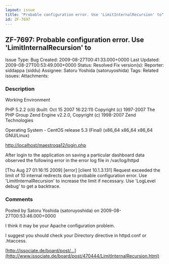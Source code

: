 ```yaml
---
layout: issue
title: "Probable configuration error. Use 'LimitInternalRecursion' to"
id: ZF-7697
---
```


ZF-7697: Probable configuration error. Use 'LimitInternalRecursion' to
----------------------------------------------------------------------

 Issue Type: Bug Created: 2009-08-27T00:41:33.000+0000 Last Updated: 2009-08-27T00:53:49.000+0000 Status: Resolved Fix version(s): 
 Reporter:  siddappa (siddu)  Assignee:  Satoru Yoshida (satoruyoshida)  Tags: 
 Related issues: 
 Attachments: 
### Description

Working Environment

PHP 5.2.2 (cli) (built: Oct 15 2007 16:22:11) Copyright (c) 1997-2007 The PHP Group Zend Engine v2.2.0, Copyright (c) 1998-2007 Zend Technologies

Operating System - CentOS release 5.3 (Final) (x86\_64 x86\_64 x86\_64 GNU/Linux)

<http://localhost/maestroqa12/login.php>

After login to the application on saving a particular dashboard data observed the following error in the error log file in /var/log/httpd

[Thu Aug 27 01:16:15 2009] [error] [client 10.1.3.131] Request exceeded the limit of 10 internal redirects due to probable configuration error. Use 'LimitInternalRecursion' to increase the limit if necessary. Use 'LogLevel debug' to get a backtrace.

 

 

### Comments

Posted by Satoru Yoshida (satoruyoshida) on 2009-08-27T00:53:46.000+0000

I think it may be your Apache configuration problem.

I suggest you should check your Directory directive in httpd.conf or .htaccess.

[http://issociate.de/board/post/…](http://www.issociate.de/board/post/470444/LimitInternalRecursion.html)

 

 